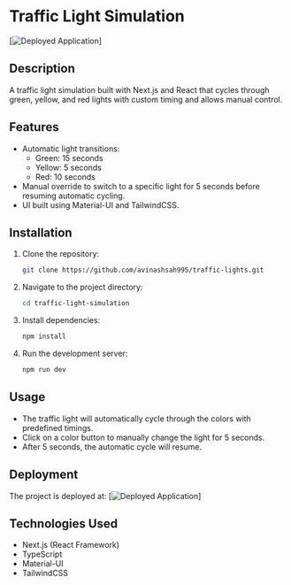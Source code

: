# Traffic Light Simulation

[![Deployed Application](https://traffic-lights-2qyyvapl4-avinashsah995s-projects.vercel.app/)]

## Description
A traffic light simulation built with Next.js and React that cycles through green, yellow, and red lights with custom timing and allows manual control.

## Features
- Automatic light transitions:
  - Green: 15 seconds
  - Yellow: 5 seconds
  - Red: 10 seconds
- Manual override to switch to a specific light for 5 seconds before resuming automatic cycling.
- UI built using Material-UI and TailwindCSS.

## Installation
1. Clone the repository:
   ```sh
   git clone https://github.com/avinashsah995/traffic-lights.git
   ```
2. Navigate to the project directory:
   ```sh
   cd traffic-light-simulation
   ```
3. Install dependencies:
   ```sh
   npm install
   ```
4. Run the development server:
   ```sh
   npm run dev
   ```

## Usage
- The traffic light will automatically cycle through the colors with predefined timings.
- Click on a color button to manually change the light for 5 seconds.
- After 5 seconds, the automatic cycle will resume.

## Deployment
The project is deployed at:
[![Deployed Application](https://traffic-lights-2qyyvapl4-avinashsah995s-projects.vercel.app/)]

## Technologies Used
- Next.js (React Framework)
- TypeScript
- Material-UI
- TailwindCSS